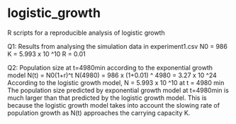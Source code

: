 # logistic_growth
R scripts for a reproducible analysis of logistic growth

Q1: Results from analysing the simulation data in experiment1.csv
N0 = 986
K = 5.993 x 10 ^10
R = 0.01

Q2: Population size at t=4980min according to the exponential growth model
N(t) = N0(1+r)^t
N(4980) = 986 x (1+0.01) ^ 4980 = 3.27 x 10 ^24
According to the logistic growth model, N = 5.993 x 10 ^10 at t = 4980 min
The population size predicted by exponential growth model at t=4980min is much larger than that predicted by the logistic growth model.
This is because the logistic growth model takes into account the slowing rate of population growth as N(t) approaches the carrying capacity K.
